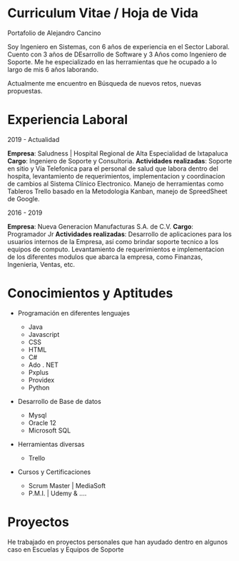 # Curriculum Vitae / Hoja de Vida
Portafolio de Alejandro Cancino

Soy Ingeniero en Sistemas, con 6 años de experiencia en el Sector Laboral. Cuento con 3 años de DEsarrollo de Software y 3 Años como Ingeniero de Soporte.  Me he especializado en las herramientas que he ocupado a lo largo de mis 6 años laborando.

Actualmente me encuentro en Búsqueda de nuevos retos, nuevas propuestas.


# Experiencia Laboral

2019 - Actualidad

**Empresa**: Saludness | Hospital Regional de Alta Especialidad de Ixtapaluca
**Cargo**: Ingeniero de Soporte y Consultoria.
**Actividades realizadas**: Soporte en sitio y Vía Telefonica para el personal de salud que labora dentro del hospita, levantamiento de requerimientos, implementacion y coordinacion de cambios al Sistema Clínico Electronico. Manejo de herramientas como Tableros Trello basado en la Metodologia Kanban, manejo de SpreedSheet de Google. 


2016 - 2019

**Empresa**: Nueva Generacion Manufacturas S.A. de C.V.
**Cargo**: Programador Jr
**Actividades realizadas**: Desarrollo de aplicaciones para los usuarios internos de la Empresa, así como brindar soporte tecnico a los equipos de computo. Levantamiento de requerimientos e implementacion de los diferentes modulos que abarca la empresa, como Finanzas, Ingenieria, Ventas, etc.


# Conocimientos y Aptitudes
- Programación en diferentes lenguajes
  - Java
  - Javascript
  - CSS
  - HTML
  - C#
  - Ado . NET
  - Pxplus
  - Providex
  - Python

- Desarrollo de Base de datos 
  - Mysql
  - Oracle 12
  - Microsoft SQL

- Herramientas diversas
  - Trello

- Cursos y Certificaciones
  - Scrum Master | MediaSoft
  - P.M.I. | Udemy & ....


# Proyectos 

He trabajado en proyectos personales que han ayudado dentro en algunos caso en Escuelas y Equipos de Soporte

